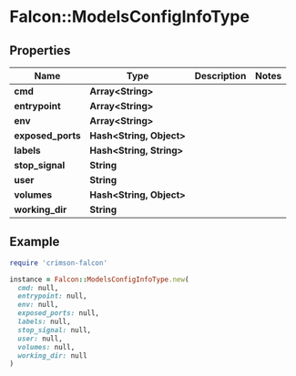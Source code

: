 # Falcon::ModelsConfigInfoType

## Properties

| Name | Type | Description | Notes |
| ---- | ---- | ----------- | ----- |
| **cmd** | **Array&lt;String&gt;** |  |  |
| **entrypoint** | **Array&lt;String&gt;** |  |  |
| **env** | **Array&lt;String&gt;** |  |  |
| **exposed_ports** | **Hash&lt;String, Object&gt;** |  |  |
| **labels** | **Hash&lt;String, String&gt;** |  |  |
| **stop_signal** | **String** |  |  |
| **user** | **String** |  |  |
| **volumes** | **Hash&lt;String, Object&gt;** |  |  |
| **working_dir** | **String** |  |  |

## Example

```ruby
require 'crimson-falcon'

instance = Falcon::ModelsConfigInfoType.new(
  cmd: null,
  entrypoint: null,
  env: null,
  exposed_ports: null,
  labels: null,
  stop_signal: null,
  user: null,
  volumes: null,
  working_dir: null
)
```

